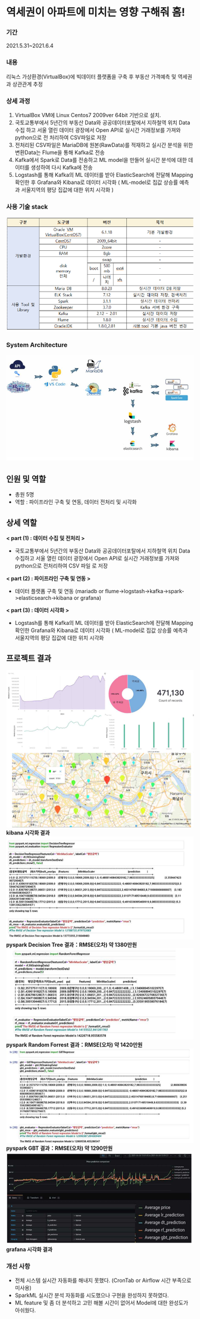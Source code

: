 
 # 역세권이 아파트에 미치는 영향 구해줘 홈!
 
 ### 기간  
 2021.5.31~2021.6.4  
 
 ### 내용   
 리눅스 가상환경(VirtualBox)에 빅데이터 플랫폼을 구축 후 부동산 가격예측 및 역세권과 상관관계 추정   
 
 ### 상세 과정
1. VirtualBox VM에 Linux Centos7 2009ver 64bit 기반으로 설치. 
2. 국토교통부에서 5년간의 부동산 Data와 공공데이터포탈에서 지하철역 위치 Data 수집 하고 서울 열린 데이터 광장에서 Open API로 실시간 거래정보를 가져와 python으로 전 처리하여 CSV파일로 저장
3. 전처리된 CSV파일은 MariaDB에 원본(RawData)를 적재하고 실시간 분석을 위한 변환Data는 Flume을 통해 Kafka로 전송
4. Kafka에서 Spark로 Data를 전송하고 ML model을 만들어 실시간 분석에 대한 데이터를 생성하여 다시 Kafka에 전송
5. Logstash를 통해 Kafka의 ML 데이터를 받아 ElasticSearch에 전달해 Mapping 확인한 후 Grafana와 Kibana로 데이터 시각화
( ML-model로 집값 상승률 예측과 서울지역의 평당 집값에 대한 위치 시각화 )
 
 ### 사용 기술 stack
 
 ![image](./dataset/stack.png)


### System Architecture  

 ![image](./dataset/arc.png)    



## 인원 및 역할  
  - 총원 5명 
  - 역할 : 파이프라인 구축 및 연동, 데이터 전처리 및 시각화
## 상세 역할
  
 **< part (1) : 데이터 수집 및 전처리 >**   
  - 국토교통부에서 5년간의 부동산 Data와 공공데이터포탈에서 지하철역 위치 Data 수집하고 서울 
    열린 데이터 광장에서 Open API로 실시간 거래정보를 가져와 python으로 전처리하여 CSV 파일      로 저장

  **< part (2) : 파이프라인 구축 및 연동 >**      
  - 데이터 플랫폼 구축 및 연동
   (mariadb or flume->logstash->kafka->spark->elasticsearch->kibana or grafana)
 
  **< part (3) : 데이터 시각화 >**  
  - Logstash를 통해 Kafka의 ML 데이터를 받아 ElasticSearch에 전달해 Mapping 확인한 Grafana와 Kibana로 데이터 시각화 ( ML-model로 집값 상승률 예측과 서울지역의 평당 집값에 대한 위치 시각화  

## 프로젝트 결과


![image](./dataset/res1.png)  
 **kibana 시각화 결과**
![image](./dataset/dt.png)
**pyspark Decision Tree 결과：RMSE(오차) 약 1380만원**  
![image](./dataset/rf.png) 
**pyspark Random Forrest 결과：RMSE(오차) 약 1420만원**  
![image](./dataset/gbt.png)   
**pyspark GBT 결과：RMSE(오차) 약 1290만원**  
![image](./dataset/graf.png)   
**grafana 시각화 결과**  

### 개선 사항
- 전체 시스템 실시간 자동화를 해내지 못했다. (CronTab or Airflow 시간 부족으로 미사용)   
- SparkML 실시간 분석 자동화를 시도했으나 구현을 완성하지 못하였다. 
- ML feature 및 좀 더 분석하고 고민 해볼 시간이 없어서 Model에 대한 완성도가 아쉬웠다.
